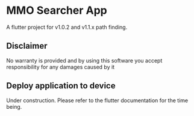 # MMO Searcher App

A flutter project for v1.0.2 and v1.1.x path finding.

## Disclaimer

No warranty is provided and by using this software you accept responsibility for any damages caused by it

## Deploy application to device

Under construction. Please refer to the flutter documentation for the time being.
